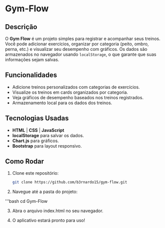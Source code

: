 # Gym-Flow

## Descrição

O **Gym Flow** é um projeto simples para registrar e acompanhar seus treinos. Você pode adicionar exercícios, organizar por categoria (peito, ombro, perna, etc.) e visualizar seu desempenho com gráficos. Os dados são armazenados no navegador usando `localStorage`, o que garante que suas informações sejam salvas.

## Funcionalidades

- Adicione treinos personalizados com categorias de exercícios.
- Visualize os treinos em cards organizados por categoria.
- Veja gráficos de desempenho baseados nos treinos registrados.
- Armazenamento local para os dados dos treinos.

## Tecnologias Usadas

- **HTML** | **CSS** | **JavaScript**
- **localStorage** para salvar os dados.
- **Chart.js** para gráficos.
- **Bootstrap** para layout responsivo.

## Como Rodar

1. Clone este repositório:

   ```bash
   git clone https://github.com/b3rnardo15/gym-flow.git


2. Navegue até a pasta do projeto:

'''bash
cd Gym-Flow

3. Abra o arquivo index.html no seu navegador.

4. O aplicativo estará pronto para uso!
